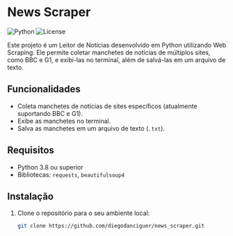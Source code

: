 # News Scraper

![Python](https://img.shields.io/badge/python-v3.8+-blue.svg) ![License](https://img.shields.io/badge/license-MIT-green.svg)

Este projeto é um Leitor de Notícias desenvolvido em Python utilizando Web Scraping. Ele permite coletar manchetes de notícias de múltiplos sites, como BBC e G1, e exibi-las no terminal, além de salvá-las em um arquivo de texto.

## Funcionalidades

- Coleta manchetes de notícias de sites específicos (atualmente suportando BBC e G1).
- Exibe as manchetes no terminal.
- Salva as manchetes em um arquivo de texto (`.txt`).

## Requisitos

- Python 3.8 ou superior
- Bibliotecas: `requests`, `beautifulsoup4`

## Instalação

1. Clone o repositório para o seu ambiente local:

   ```bash
   git clone https://github.com/diegodanciguer/news_scraper.git
